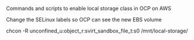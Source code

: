 
Commands and scripts to enable local storage class in OCP on AWS

Change the SELinux labels so OCP can see the new EBS volume

chcon -R unconfined_u:object_r:svirt_sandbox_file_t:s0 /mnt/local-storage/
